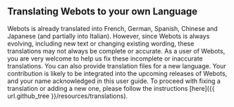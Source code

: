 ## Translating Webots to your own Language

Webots is already translated into French, German, Spanish, Chinese and Japanese (and partially into Italian).
However, since Webots is always evolving, including new text or changing existing wording, these translations may not always be complete or accurate.
As a user of Webots, you are very welcome to help us fix these incomplete or inaccurate translations.
You can also provide translation files for a new language.
Your contribution is likely to be integrated into the upcoming releases of Webots, and your name acknowledged in this user guide.
To proceed with fixing a translation or adding a new one, please follow the instructions [here]({{ url.github_tree }}/resources/translations).
